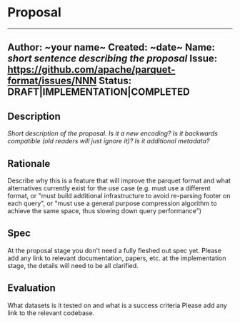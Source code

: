 <!--
  - Licensed to the Apache Software Foundation (ASF) under one
  - or more contributor license agreements.  See the NOTICE file
  - distributed with this work for additional information
  - regarding copyright ownership.  The ASF licenses this file
  - to you under the Apache License, Version 2.0 (the
  - "License"); you may not use this file except in compliance
  - with the License.  You may obtain a copy of the License at
  -
  -   http://www.apache.org/licenses/LICENSE-2.0
  -
  - Unless required by applicable law or agreed to in writing,
  - software distributed under the License is distributed on an
  - "AS IS" BASIS, WITHOUT WARRANTIES OR CONDITIONS OF ANY
  - KIND, either express or implied.  See the License for the
  - specific language governing permissions and limitations
  - under the License.
  -->
# Proposal

---
Author: ~your name~
Created: ~date~
Name: *short sentence describing the proposal*
Issue: https://github.com/apache/parquet-format/issues/NNN
Status: DRAFT|IMPLEMENTATION|COMPLETED
---

## Description
*Short description of the proposal. Is it a new encoding? Is it backwards compatible (old readers will just ignore it)? Is it additional metadata?*

## Rationale
Describe why this is a feature that will improve the parquet format and what alternatives currently exist for the use case (e.g. must use a different format, or "must build additional infrastructure to avoid re-parsing footer on each query", or "must use a general purpose compression algorithm to achieve the same space, thus slowing down query performance")

## Spec

At the proposal stage you don't need a fully fleshed out spec yet. 
Please add any link to relevant documentation, papers, etc.
at the implementation stage, the details will need to be all clarified.

## Evaluation
What datasets is it tested on and what is a success criteria 
Please add any link to the relevant codebase. 
